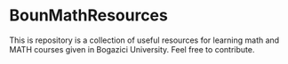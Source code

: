 # BounMathResources
This is repository is a collection of useful resources for learning math and MATH courses given in Bogazici University. Feel free to contribute. 
